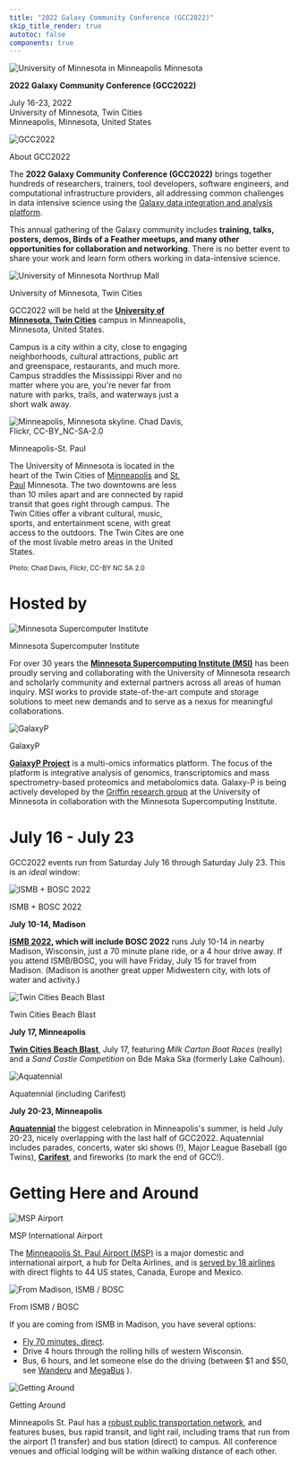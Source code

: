 ```yaml
---
title: "2022 Galaxy Community Conference (GCC2022)"
skip_title_render: true
autotoc: false
components: true
---
```


<!-- currently unused, but it will be eventually, and this tells partitioner to put it in the right spot -->
<!-- import links from "./links.json" -->

![University of Minnesota in Minneapolis Minnesota](/images/events/gcc2022/umn-river-aerial-wide.jpg)

<div class="h1 text-center">

**2022 Galaxy Community Conference (GCC2022)**

</div>

<div class="h3 text-center">

July 16-23, 2022<br />
University of Minnesota, Twin Cities <br />
Minneapolis, Minnesota, United States

</div>


<div class="card-deck lead">

  <!-- About GCC2022 -->
  <div class="card" style="min-width: 30%; max-width: 40rem;">
    <img src="/images/events/gcc2022/gcc2022-logo-big.png" class="card-img-top" alt="GCC2022" />
    <div class="card-header">
      <p class="card-title"> About GCC2022 </p>
    </div>
    <div class="card-body">

The **2022 Galaxy Community Conference (GCC2022)** brings together hundreds of researchers, trainers, tool developers, software engineers, and  computational infrastructure providers, all addressing common challenges in data intensive science using the [Galaxy data integration and analysis platform](/).

This annual gathering of the Galaxy community includes **training, talks, posters, demos, Birds of a Feather meetups, and many other opportunities for collaboration and networking**.  There is no better event to share your work and learn form others working in data-intensive science.
    </div>
  </div>

  <!-- University of Minnesota -->
  <div class="card" style="min-width: 25%; max-width: 20rem;">
    <img src="/images/events/gcc2022/umn-northrup-mall.jpg" class="card-img-top" alt="University of Minnesota Northrup Mall" />
    <div class="card-header">
      <p class="card-title"> University of Minnesota, Twin Cities </p>
    </div>
    <div class="card-body">

GCC2022 will be held at the **[University of Minnesota, Twin Cities](https://twin-cities.umn.edu/)** campus in Minneapolis, Minnesota, United States.

Campus is a city within a city, close to engaging neighborhoods, cultural attractions, public art and greenspace, restaurants, and much more. Campus straddles the Mississippi River and no matter where you are, you're never far from nature with parks, trails, and waterways just a short walk away.
    </div>
  </div>

  <!-- Minneapolis Minnesota -->
  <div class="card" style="min-width: 25%; max-width: 20rem;">
    <img src="/images/events/gcc2022/mpls-night-chad-davis-flickr-cc-by-nc-sa-2.0.jpg" class="card-img-top" alt="Minneapolis, Minnesota skyline. Chad Davis, Flickr, CC-BY_NC-SA-2.0 " />
    <div class="card-header">
      <p class="card-title"> Minneapolis-St. Paul </p>
    </div>
    <div class="card-body">

The University of Minnesota is located in the heart of the Twin Cities of [Minneapolis](https://www.minneapolis.org/) and [St. Paul](https://www.visitsaintpaul.com/) Minnesota.  The two downtowns are less than 10 miles apart and are connected by rapid transit that goes right through campus.  The Twin Cities offer a vibrant cultural, music, sports, and entertainment scene, with great access to the outdoors.  The Twin Cites are one of the most livable metro areas in the United States.

<small>Photo: Chad Davis, Flickr, CC-BY NC SA 2.0</small>
    </div>
  </div>

</div>

# Hosted by

<div class="card-deck">
  <!-- MSI -->
  <div class="card" style="min-width: 25%; max-width: 40rem;">
    <img src="/images/events/gcc2022/msi-logo-text.png" class="card-img-top" alt="Minnesota Supercomputer Institute" />
    <div class="card-header">
      <p class="card-title"> Minnesota Supercomputer Institute </p>
    </div>
    <div class="card-body">

For over 30 years the **[Minnesota Supercomputing Institute (MSI)](https://www.msi.umn.edu/)** has been proudly serving and collaborating with the University of Minnesota research and scholarly community and external partners across all areas of human inquiry. MSI works to provide state-of-the-art compute and storage solutions to meet new demands and to serve as a nexus for meaningful collaborations.
    </div>
  </div>

  <!-- Galaxy-P -->
  <div class="card" style="min-width: 25%; max-width: 40rem;">
    <img src="/images/events/gcc2022/galaxyp-logo-text.png" class="card-img-top" alt="GalaxyP" />
    <div class="card-header">
      <p class="card-title"> GalaxyP </p>
    </div>
    <div class="card-body">

**[GalaxyP Project](http://galaxyp.org/)** is a multi-omics informatics platform. The focus of the platform is integrative analysis of genomics, transcriptomics and mass spectrometry-based proteomics and metabolomics data. Galaxy-P is being actively developed by the [Griffin research group](https://cbs.umn.edu/contacts/timothy-j-griffin) at the University of Minnesota in collaboration with the Minnesota Supercomputing Institute.
    </div>
  </div>

</div>


# July 16 - July 23

GCC2022 events run from Saturday July 16 through Saturday July 23.  This is an *ideal* window:

<div class="card-deck">
  <!-- ISMB-->
  <div class="card" style="min-width: 25%; max-width: 40rem;">
    <img src="/images/events/2022-ismb-bosc/ismb-banner-cropped.png" class="card-img-top" alt="ISMB + BOSC 2022" />
    <div class="card-header">
      <p class="card-title"> ISMB + BOSC 2022</p>
    </div>
    <div class="card-body">

**July 10-14, Madison**

**[ISMB 2022](https://www.iscb.org/ismb2022), which will include BOSC 2022** runs July 10-14 in nearby Madison, Wisconsin, just a 70 minute plane ride, or a 4 hour drive away.  If you attend ISMB/BOSC, you will have Friday, July 15 for travel from Madison.  (Madison is another great upper Midwestern city, with lots of water and activity.)
    </div>
  </div>

  <!-- Beach Blast -->
  <div class="card" style="min-width: 25%; max-width: 40rem;">
    <img src="/images/events/gcc2022/twin-cities-beach-blast.png" class="card-img-top" alt="Twin Cities Beach Blast" />
    <div class="card-header">
      <p class="card-title"> Twin Cities Beach Blast </p>
    </div>
    <div class="card-body">

**July 17, Minneapolis**

**[Twin Cities Beach Blast](https://www.tcbeachblast.com/)**, July 17, featuring *Milk Carton Boat Races* (really) and a *Sand Castle Competition* on Bde Maka Ska (formerly Lake Calhoun).
    </div>
  </div>

  <!-- Aquatennial -->
  <div class="card" style="min-width: 25%; max-width: 40rem;">
    <img src="/images/events/gcc2022/fireworks.jpg" class="card-img-top" alt="Aquatennial" />
    <div class="card-header">
      <p class="card-title"> Aquatennial (including Carifest) </p>
    </div>
    <div class="card-body">

**July 20-23, Minneapolis**

**[Aquatennial](https://www.aquatennial.com/)** the biggest celebration in Minneapolis's summer, is held July 20-23, nicely overlapping with the last half of GCC2022.  Aquatennial includes parades, concerts, water ski shows (!), Major League Baseball (go Twins), [**Carifest**](https://carifest.org/), and fireworks (to mark the end of GCC!).
    </div>
  </div>

</div>


# Getting Here and Around

<div class="card-deck">
  <!-- By Air-->
  <div class="card" style="min-width: 25%; max-width: 40rem;">
    <img src="/images/events/gcc2022/msp-logo.svg" class="card-img-top" alt="MSP Airport" />
    <div class="card-header">
      <p class="card-title"> MSP International Airport</p>
    </div>
    <div class="card-body">

The [Minneapolis St. Paul Airport (MSP)](https://www.mspairport.com/) is a major domestic and international airport, a hub for Delta Airlines, and is [served by 18 airlines](https://www.mspairport.com/flights-airlines/direct-route-map) with direct flights to 44 US states, Canada, Europe and Mexico.
    </div>
  </div>

  <!-- From ISMB / BOSC -->
  <div class="card" style="min-width: 25%; max-width: 40rem;">
    <img src="/images/events/gcc2022/map-drive.png" class="card-img-top" alt="From Madison, ISMB / BOSC" />
    <div class="card-header">
      <p class="card-title"> From ISMB / BOSC </p>
    </div>
    <div class="card-body">
<p>If you are coming from ISMB in Madison, you have several options:</p>
<ul>
<li><a href="https://www.kayak.com/flights/MSN-MSP/2022-07-15?sort=bestflight_a">Fly 70 minutes, direct</a>.</li>
<li>Drive 4 hours through the rolling hills of western Wisconsin.</li>
<li>Bus, 6 hours, and let someone else do the driving (between $1 and $50, see <a href="https://www.wanderu.com/en-us/depart/Madison%2C WI%2C USA/Minneapolis%2C MN%2C USA/2022-07-15/">Wanderu</a> and <a href="https://us.megabus.com/route-guides/madison-to-minneapolis-bus">MegaBus</a> ).</li>
</ul>
    </div>
  </div>

  <!-- Getting Around -->
  <div class="card" style="min-width: 25%; max-width: 40rem;">
    <img src="/images/events/gcc2022/transit.png" class="card-img-top" alt="Getting Around" />
    <div class="card-header">
      <p class="card-title"> Getting Around </p>
    </div>
    <div class="card-body">

Minneapolis St. Paul has a [robust public transportation network](https://www.metrotransit.org/), and features buses, bus rapid transit, and light rail, including trams that run from the airport (1 transfer) and bus station (direct) to campus.  All conference venues and official lodging will be within walking distance of each other.
    </div>
  </div>

</div>
